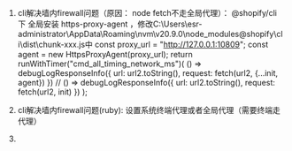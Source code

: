 1. cli解决墙内firewall问题（原因： node fetch不走全局代理）： @shopify/cli下 全局安装 https-proxy-agent ，修改C:\Users\esr-administrator\AppData\Roaming\nvm\v20.9.0\node_modules\@shopify\cli\dist\chunk-xxx.js中
	const proxy_url = "http://127.0.0.1:10809";
  const agent = new HttpsProxyAgent(proxy_url);
  return runWithTimer("cmd_all_timing_network_ms")(
    () => debugLogResponseInfo({ url: url2.toString(), request: fetch(url2, {...init, agent}) })
    // () => debugLogResponseInfo({ url: url2.toString(), request: fetch(url2, init) })
  );

 2. cli解决墙内firewall问题(ruby): 
 	设置系统终端代理或者全局代理（需要终端走代理）

 3. 
 